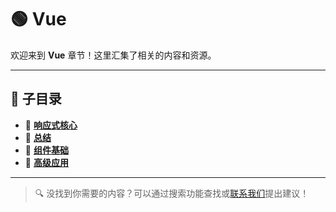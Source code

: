 # 🟢 Vue

欢迎来到 **Vue** 章节！这里汇集了相关的内容和资源。

---

## 📂 子目录

- 📲 [**响应式核心**](./响应式核心/)
- 📁 [**总结**](./总结/)
- 🧩 [**组件基础**](./组件基础/)
- 🚀 [**高级应用**](./高级应用/)


---

> 🔍 没找到你需要的内容？可以通过搜索功能查找或[联系我们](https://github.com/benhaooo)提出建议！
